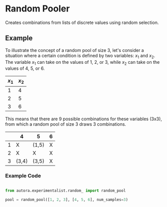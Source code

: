 # Random Pooler

Creates combinations from lists of discrete values using random selection.

## Example


To illustrate the concept of a random pool of size 3, let's consider a situation where a certain condition is defined by two variables: $x_{1}$ and $x_{2}$. The variable $x_{1}$ can take on the values of 1, 2, or 3, while $x_{2}$ can take on the values of 4, 5, or 6.

| $x_{1}$ | $x_{2}$ |
|---------|---------|
| 1       | 4       |
| 2       | 5       |
| 3       | 6       |

This means that there are 9 possible combinations for these variables (3x3), from which a random pool of size 3 draws 3 combinations.

|    | 4     | 5     | 6   |
|----|-------|-------|-----|
| 1  | X     | (1,5) | X   |
| 2  | X     | X     | X   |
| 3  | (3,4) | (3,5) | X   |

### Example Code

```python

from autora.experimentalist.random_ import random_pool

pool = random_pool([1, 2, 3], [4, 5, 6], num_samples=3)
```
